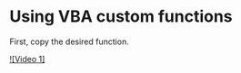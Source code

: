 # Using VBA custom functions

First, copy the desired function.

[![Video 1]](https://raw.githubusercontent.com/SamuelFe/ms-excel-funcions/main/tutorial/VBA-functions/1-copy-the-function.h265)
